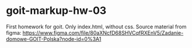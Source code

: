 # goit-markup-hw-03
First homework for goit.
Only index.html, without css.
Source material from figma: https://www.figma.com/file/80aXNcfD68SHVCqfRXEnV5/Zadanie-domowe-GOIT-Polska?node-id=0%3A1
